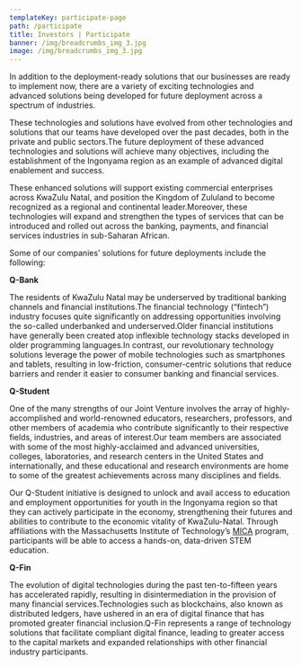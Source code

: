 ```yaml
---
templateKey: participate-page
path: /participate
title: Investors | Participate
banner: /img/breadcrumbs_img_3.jpg
image: /img/breadcrumbs_img_3.jpg
---
```


In addition to the deployment-ready solutions that our businesses are ready to implement now, there are a variety of exciting technologies and advanced solutions being developed for future deployment across a spectrum of industries.

These technologies and solutions have evolved from other technologies and solutions that our teams have developed over the past decades, both in the private and public sectors.The future deployment of these advanced technologies and solutions will achieve many objectives, including the establishment of the Ingonyama region as an example of advanced digital enablement and success.

These enhanced solutions will support existing commercial enterprises across KwaZulu Natal, and position the Kingdom of Zululand to become recognized as a regional and continental leader.Moreover, these technologies will expand and strengthen the types of services that can be introduced and rolled out across the banking, payments, and financial services industries in sub-Saharan African.

Some of our companies’ solutions for future deployments include the following:

**Q-Bank**

The residents of KwaZulu Natal may be underserved by traditional banking channels and financial institutions.The financial technology (“fintech”) industry focuses quite significantly on addressing opportunities involving the so-called underbanked and underserved.Older financial institutions have generally been created atop inflexible technology stacks developed in older programming languages.In contrast, our revolutionary technology solutions leverage the power of mobile technologies such as smartphones and tablets, resulting in low-friction, consumer-centric solutions that reduce barriers and render it easier to consumer banking and financial services.

**Q-Student**

One of the many strengths of our Joint Venture involves the array of highly-accomplished and world-renowned educators, researchers, professors, and other members of academia who contribute significantly to their respective fields, industries, and areas of interest.Our team members are associated with some of the most highly-acclaimed and advanced universities, colleges, laboratories, and research centers in the United States and internationally, and these educational and research environments are home to some of the greatest achievements across many disciplines and fields.

Our Q-Student initiative is designed to unlock and avail access to education and employment opportunities for youth in the Ingonyama region so that they can actively participate in the economy, strengthening their futures and abilities to contribute to the economic vitality of KwaZulu-Natal. Through affiliations with the Massachusetts Institute of Technology’s [MICA](https://bioinstrumentation.mit.edu/mica) program, participants will be able to access a hands-on, data-driven STEM education.

**Q-Fin**

The evolution of digital technologies during the past ten-to-fifteen years has accelerated rapidly, resulting in disintermediation in the provision of many financial services.Technologies such as blockchains, also known as distributed ledgers, have ushered in an era of digital finance that has promoted greater financial inclusion.Q-Fin represents a range of technology solutions that facilitate compliant digital finance, leading to greater access to the capital markets and expanded relationships with other financial industry participants.
